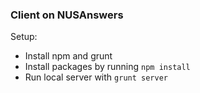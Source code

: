 ### Client on NUSAnswers

Setup:

* Install npm and grunt
* Install packages by running ```npm install```
* Run local server with ```grunt server```